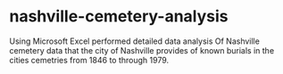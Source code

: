 # nashville-cemetery-analysis
Using Microsoft Excel performed detailed data analysis Of Nashville cemetery data that the city of Nashville provides of known burials in the cities cemetries from 1846 to through 1979.
